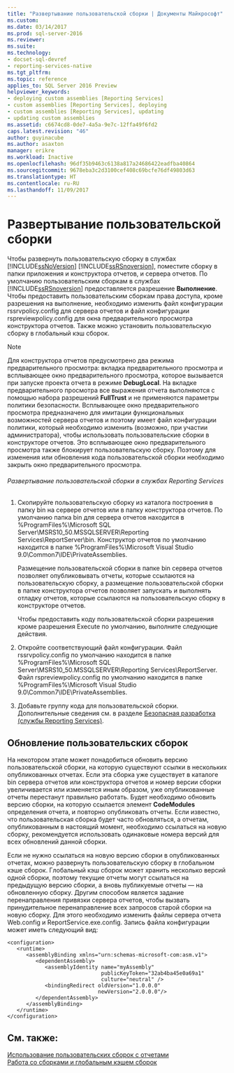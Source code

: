 ```yaml
---
title: "Развертывание пользовательской сборки | Документы Майкрософт"
ms.custom: 
ms.date: 03/14/2017
ms.prod: sql-server-2016
ms.reviewer: 
ms.suite: 
ms.technology:
- docset-sql-devref
- reporting-services-native
ms.tgt_pltfrm: 
ms.topic: reference
applies_to: SQL Server 2016 Preview
helpviewer_keywords:
- deploying custom assemblies [Reporting Services]
- custom assemblies [Reporting Services], deploying
- custom assemblies [Reporting Services], updating
- updating custom assemblies
ms.assetid: c6674cd8-0de7-4a5a-9e7c-12ffa49f6fd2
caps.latest.revision: "46"
author: guyinacube
ms.author: asaxton
manager: erikre
ms.workload: Inactive
ms.openlocfilehash: 96df35b9463c6138a817a24686422eadfba40864
ms.sourcegitcommit: 9678eba3c2d3100cef408c69bcfe76df49803d63
ms.translationtype: HT
ms.contentlocale: ru-RU
ms.lasthandoff: 11/09/2017
---
```

# <a name="deploying-a-custom-assembly"></a>Развертывание пользовательской сборки
  Чтобы развернуть пользовательскую сборку в службах [!INCLUDE[ssNoVersion](../../includes/ssnoversion-md.md)] [!INCLUDE[ssRSnoversion](../../includes/ssrsnoversion-md.md)], поместите сборку в папки приложения и конструктора отчетов, и сервера отчетов. По умолчанию пользовательским сборкам в службах [!INCLUDE[ssRSnoversion](../../includes/ssrsnoversion-md.md)] предоставляется разрешение **Выполнение**. Чтобы предоставить пользовательским сборкам права доступа, кроме разрешения на выполнение, необходимо изменить файл конфигурации rssrvpolicy.config для сервера отчетов и файл конфигурации rspreviewpolicy.config для окна предварительного просмотра конструктора отчетов. Также можно установить пользовательскую сборку в глобальный кэш сборок.  
  
> [!NOTE]  
>  Для конструктора отчетов предусмотрено два режима предварительного просмотра: вкладка предварительного просмотра и всплывающее окно предварительного просмотра, которое вызывается при запуске проекта отчета в режиме **DebugLocal**. На вкладке предварительного просмотра все выражения отчета выполняются с помощью набора разрешений **FullTrust** и не применяются параметры политики безопасности. Всплывающее окно предварительного просмотра предназначено для имитации функциональных возможностей сервера отчетов и поэтому имеет файл конфигурации политики, который необходимо изменить (возможно, при участии администратора), чтобы использовать пользовательские сборки в конструкторе отчетов. Это всплывающее окно предварительного просмотра также блокирует пользовательскую сборку. Поэтому для изменения или обновления кода пользовательской сборки необходимо закрыть окно предварительного просмотра.  
  
###### <a name="to-deploy-a-custom-assembly-in-reporting-services"></a>Развертывание пользовательской сборки в службах Reporting Services  
  
1.  Скопируйте пользовательскую сборку из каталога построения в папку bin на сервере отчетов или в папку конструктора отчетов. По умолчанию папка bin для сервера отчетов находится в %ProgramFiles%\Microsoft SQL Server\MSRS10_50.MSSQLSERVER\Reporting Services\ReportServer\bin. Конструктор отчетов по умолчанию находится в папке %ProgramFiles%\Microsoft Visual Studio 9.0\Common7\IDE\PrivateAssemblies.  
  
     Размещение пользовательской сборки в папке bin сервера отчетов позволяет опубликовывать отчеты, которые ссылаются на пользовательскую сборку, а размещение пользовательской сборки в папке конструктора отчетов позволяет запускать и выполнять отладку отчетов, которые ссылаются на пользовательскую сборку в конструкторе отчетов.  
  
     Чтобы предоставить коду пользовательской сборки разрешения кроме разрешения Execute по умолчанию, выполните следующие действия.  
  
2.  Откройте соответствующий файл конфигурации. Файл rssrvpolicy.config по умолчанию находится в папке %ProgramFiles%\Microsoft SQL Server\MSRS10_50.MSSQLSERVER\Reporting Services\ReportServer. Файл rspreviewpolicy.config по умолчанию находится в папке %ProgramFiles%\Microsoft Visual Studio 9.0\Common7\IDE\PrivateAssemblies.  
  
3.  Добавьте группу кода для пользовательской сборки. Дополнительные сведения см. в разделе [Безопасная разработка (службы Reporting Services)](../../reporting-services/extensions/secure-development/secure-development-reporting-services.md).  
  
## <a name="updating-custom-assemblies"></a>Обновление пользовательских сборок  
 На некотором этапе может понадобиться обновить версию пользовательской сборки, на которую существуют ссылки в нескольких опубликованных отчетах. Если эта сборка уже существует в каталоге bin сервера отчетов или конструктора отчетов и номер версии сборки увеличивается или изменяется иным образом, уже опубликованные отчеты перестанут правильно работать. Будет необходимо обновить версию сборки, на которую ссылается элемент **CodeModules** определения отчета, и повторно опубликовать отчеты. Если известно, что пользовательская сборка будет часто обновляться, а отчетам, опубликованным в настоящий момент, необходимо ссылаться на новую сборку, рекомендуется использовать одинаковые номера версий для всех обновлений данной сборки.  
  
 Если не нужно ссылаться на новую версию сборки в опубликованных отчетах, можно развернуть пользовательскую сборку в глобальном кэше сборок. Глобальный кэш сборок может хранить несколько версий одной сборки, поэтому текущие отчеты могут ссылаться на предыдущую версию сборки, а вновь публикуемые отчеты — на обновленную сборку. Другим способом является задание перенаправления привязки сервера отчетов, чтобы вызвать принудительное перенаправление всех запросов старой сборки на новую сборку. Для этого необходимо изменить файлы сервера отчета Web.config и ReportService.exe.config. Запись файла конфигурации может иметь следующий вид:  
  
```  
<configuration>  
   <runtime>  
      <assemblyBinding xmlns="urn:schemas-microsoft-com:asm.v1">  
         <dependentAssembly>  
            <assemblyIdentity name="myAssembly"  
                              publicKeyToken="32ab4ba45e0a69a1"  
                              culture="neutral" />  
            <bindingRedirect oldVersion="1.0.0.0"  
                             newVersion="2.0.0.0"/>  
         </dependentAssembly>  
      </assemblyBinding>  
   </runtime>  
</configuration>  
```  
  
## <a name="see-also"></a>См. также:  
 [Использование пользовательских сборок с отчетами](../../reporting-services/custom-assemblies/using-custom-assemblies-with-reports.md)   
 [Работа со сборками и глобальным кэшем сборок](http://go.microsoft.com/fwlink/?LinkId=63912)  
  
  
